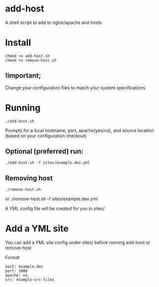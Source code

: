 add-host
========

A shell script to add to nginx/apache and hosts


# Install

    chmod +x add-host.sh
    chmod +x remove-host.sh

## !important;
Change your configuration files to match your system specifications


# Running

    ./add-host.sh

Prompts for a local hostname, port, apache(yes/no), and source location (based on your configuration checkout)

## Optional (preferred) run:

    ./add-host.sh -f sites/example.dev.yml

## Removing host

    ./remove-host.sh
or
    ./remove-host.sh -f sites/example.dev.yml

A YML config file will be created for you in sites/

# Add a YML site

You can add a YML site config under sites/ before running add-host or remove-host

Format

    host: example.dev
    port: 3000
    apache: no
    src: example-src-files
